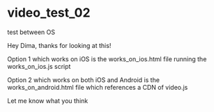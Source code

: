 # video_test_02
test between OS

Hey Dima, thanks for looking at this!

Option 1 which works on iOS is the works_on_ios.html file running the works_on_ios.js script

Option 2 which works on both iOS and Android is the works_on_android.html file which references a CDN of video.js

Let me know what you think
